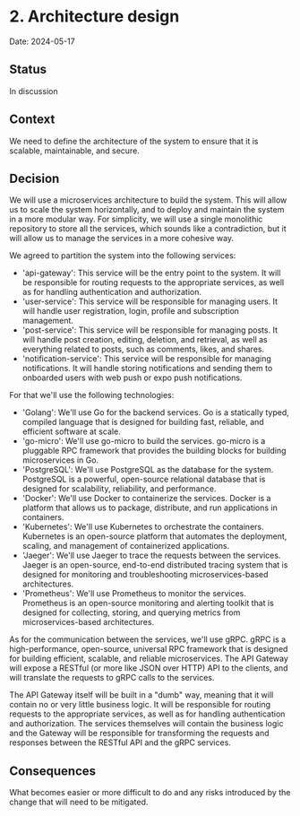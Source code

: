 # 2. Architecture design

Date: 2024-05-17

## Status

In discussion

## Context

We need to define the architecture of the system to ensure that it is scalable, maintainable, and secure.

## Decision

We will use a microservices architecture to build the system. This will allow us to scale the system horizontally, and to deploy and maintain the system in a more modular way.
For simplicity, we will use a single monolithic repository to store all the services, which sounds like a contradiction, but it will allow us to manage the services in a more cohesive way.

We agreed to partition the system into the following services:

- 'api-gateway': This service will be the entry point to the system. It will be responsible for routing requests to the appropriate services, as well as for handling authentication and authorization.
- 'user-service': This service will be responsible for managing users. It will handle user registration, login, profile and subscription management.
- 'post-service': This service will be responsible for managing posts. It will handle post creation, editing, deletion, and retrieval, as well as everything related to posts, such as comments, likes, and shares.
- 'notification-service': This service will be responsible for managing notifications. It will handle storing notifications and sending them to onboarded users with web push or expo push notifications.

For that we'll use the following technologies:

- 'Golang': We'll use Go for the backend services. Go is a statically typed, compiled language that is designed for building fast, reliable, and efficient software at scale.
- 'go-micro': We'll use go-micro to build the services. go-micro is a pluggable RPC framework that provides the building blocks for building microservices in Go.
- 'PostgreSQL': We'll use PostgreSQL as the database for the system. PostgreSQL is a powerful, open-source relational database that is designed for scalability, reliability, and performance.
- 'Docker': We'll use Docker to containerize the services. Docker is a platform that allows us to package, distribute, and run applications in containers.
- 'Kubernetes': We'll use Kubernetes to orchestrate the containers. Kubernetes is an open-source platform that automates the deployment, scaling, and management of containerized applications.
- 'Jaeger': We'll use Jaeger to trace the requests between the services. Jaeger is an open-source, end-to-end distributed tracing system that is designed for monitoring and troubleshooting microservices-based architectures.
- 'Prometheus': We'll use Prometheus to monitor the services. Prometheus is an open-source monitoring and alerting toolkit that is designed for collecting, storing, and querying metrics from microservices-based architectures.

As for the communication between the services, we'll use gRPC. gRPC is a high-performance, open-source, universal RPC framework that is designed for building efficient, scalable, and reliable microservices.
The API Gateway will expose a RESTful (or more like JSON over HTTP) API to the clients, and will translate the requests to gRPC calls to the services.

The API Gateway itself will be built in a "dumb" way, meaning that it will contain no or very little business logic. It will be responsible for routing requests to the appropriate services, as well as for handling
authentication and authorization. The services themselves will contain the business logic and the Gateway will be responsible for transforming the requests and responses between the RESTful API and the gRPC services.

## Consequences

What becomes easier or more difficult to do and any risks introduced by the change that will need to be mitigated.
